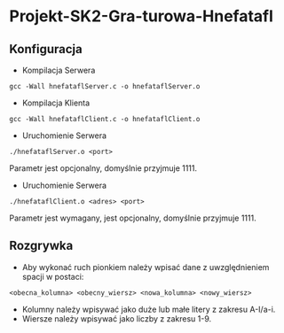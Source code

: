 # Projekt-SK2-Gra-turowa-Hnefatafl
## Konfiguracja
- Kompilacja Serwera
```
gcc -Wall hnefataflServer.c -o hnefataflServer.o
```
- Kompilacja Klienta
```
gcc -Wall hnefataflClient.c -o hnefataflClient.o
```
- Uruchomienie Serwera
```
./hnefataflServer.o <port>
```
Parametr <port> jest opcjonalny, domyślnie przyjmuje 1111.

- Uruchomienie Serwera
```
./hnefataflClient.o <adres> <port>
```
Parametr <adres> jest wymagany, <port> jest opcjonalny, domyślnie przyjmuje 1111.

## Rozgrywka
- Aby wykonać ruch pionkiem należy wpisać dane z uwzględnieniem spacji w postaci:
```
<obecna_kolumna> <obecny_wiersz> <nowa_kolumna> <nowy_wiersz>
```
- Kolumny należy wpisywać jako duże lub małe litery z zakresu A-I/a-i.
- Wiersze należy wpisywać jako liczby z zakresu 1-9.
